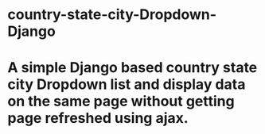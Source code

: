 # country-state-city-Dropdown-Django
# A simple Django based country state city Dropdown list and display data on the same page without getting page refreshed using ajax.
